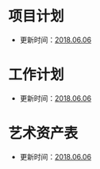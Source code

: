 # 项目计划

- 更新时间：[2018.06.06](项目计划.md)

# 工作计划

- 更新时间：[2018.06.06](工作计划.md)

# 艺术资产表

- 更新时间：[2018.06.06](艺术资产表.md)